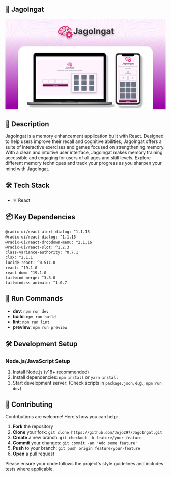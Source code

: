 ## 🧠 JagoIngat

![Banner](src/assets/Banner1.png)

## 📝 Description

JagoIngat is a memory enhancement application built with React. Designed to help users improve their recall and cognitive abilities, JagoIngat offers a suite of interactive exercises and games focused on strengthening memory. With a clean and intuitive user interface, JagoIngat makes memory training accessible and engaging for users of all ages and skill levels. Explore different memory techniques and track your progress as you sharpen your mind with JagoIngat.

## 🛠️ Tech Stack

- ⚛️ React


## 📦 Key Dependencies

```
@radix-ui/react-alert-dialog: ^1.1.15
@radix-ui/react-dialog: ^1.1.15
@radix-ui/react-dropdown-menu: ^2.1.16
@radix-ui/react-slot: ^1.2.3
class-variance-authority: ^0.7.1
clsx: ^2.1.1
lucide-react: ^0.511.0
react: ^19.1.0
react-dom: ^19.1.0
tailwind-merge: ^3.3.0
tailwindcss-animate: ^1.0.7
```

## 🚀 Run Commands

- **dev**: `npm run dev`
- **build**: `npm run build`
- **lint**: `npm run lint`
- **preview**: `npm run preview`

## 🛠️ Development Setup

### Node.js/JavaScript Setup
1. Install Node.js (v18+ recommended)
2. Install dependencies: `npm install` or `yarn install`
3. Start development server: (Check scripts in `package.json`, e.g., `npm run dev`)


## 👥 Contributing

Contributions are welcome! Here's how you can help:

1. **Fork** the repository
2. **Clone** your fork: `git clone https://github.com/Jojo297/JagoIngat.git`
3. **Create** a new branch: `git checkout -b feature/your-feature`
4. **Commit** your changes: `git commit -am 'Add some feature'`
5. **Push** to your branch: `git push origin feature/your-feature`
6. **Open** a pull request

Please ensure your code follows the project's style guidelines and includes tests where applicable.
